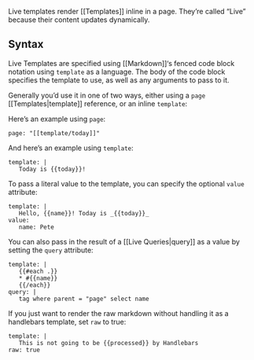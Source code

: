 Live templates render [[Templates]] inline in a page. They’re called “Live” because their content updates dynamically.

## Syntax
Live Templates are specified using [[Markdown]]‘s fenced code block notation using `template` as a language. The body of the code block specifies the template to use, as well as any arguments to pass to it.

Generally you’d use it in one of two ways, either using a `page` [[Templates|template]] reference, or an inline `template`:

Here’s an example using `page`:
```template
page: "[[template/today]]"
```

And here’s an example using `template`:
```template
template: |
   Today is {{today}}!
```

To pass a literal value to the template, you can specify the optional `value` attribute:
```template
template: |
   Hello, {{name}}! Today is _{{today}}_
value:
   name: Pete
```

You can also pass in the result of a [[Live Queries|query]] as a value by setting the `query` attribute:

```template
template: |
   {{#each .}}
   * #{{name}}
   {{/each}}
query: |
   tag where parent = "page" select name
```

If you just want to render the raw markdown without handling it as a handlebars template, set `raw` to true:
```template
template: |
   This is not going to be {{processed}} by Handlebars
raw: true
```

